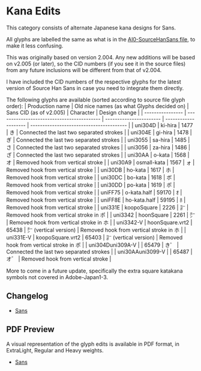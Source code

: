 # Kana Edits

This category consists of alternate Japanese kana designs for Sans.

All glyphs are labelled the same as what is in the [AI0-SourceHanSans file](https://github.com/adobe-fonts/source-han-sans/blob/release/Resources/AI0-SourceHanSans), to make it less confusing.

This was originally based on version 2.004. Any new additions will be based on v2.005 (or later), so the CID numbers (if you see it in the source files) from any future inclusions will be different from that of v2.004.

I have included the CID numbers of the respective glyphs for the latest version of Source Han Sans in case you need to integrate them directly.

The following glyphs are available (sorted according to source file glyph order):
| Production name  | Old nice names (as what Glyphs decided on) | Sans CID (as of v2.005) | Character            | Design change                            |
| ---------------- | ------------------------------------------ | ----------------------- | -------------------- | ---------------------------------------- |
| uni304D          | ki-hira                                    | 1477                    | き                    | Connected the last two separated strokes |
| uni304E          | gi-hira                                    | 1478                    | ぎ                    | Connected the last two separated strokes |
| uni3055          | sa-hira                                    | 1485                    | さ                    | Connected the last two separated strokes |
| uni3056          | za-hira                                    | 1486                    | ざ                    | Connected the last two separated strokes |
| uni30AA          | o-kata                                     | 1568                    | オ                    | Removed hook from vertical stroke        |
| uni30A9          | osmall-kata                                | 1567                    | ォ                    | Removed hook from vertical stroke        |
| uni30DB          | ho-kata                                    | 1617                    | ホ                    | Removed hook from vertical stroke        |
| uni30DC          | bo-kata                                    | 1618                    | ボ                    | Removed hook from vertical stroke        |
| uni30DD          | po-kata                                    | 1619                    | ポ                    | Removed hook from vertical stroke        |
| uniFF75          | o-kata.half                                | 59170                   | ｵ                    | Removed hook from vertical stroke        |
| uniFF8E          | ho-kata.half                               | 59195                   | ﾎ                    | Removed hook from vertical stroke        |
| uni331E          | koopoSquare                                | 2226                    | ㌞                    | Removed hook from vertical stroke in ポ   |
| uni3342          | hoonSquare                                 | 2261                    | ㍂                    | Removed hook from vertical stroke in ホ   |
| uni3342-V        | hoonSquare.vrt2                            | 65438                   | ㍂ (vertical version) | Removed hook from vertical stroke in ホ   |
| uni331E-V        | koopoSquare.vrt2                           | 65403                   | ㌞ (vertical version) | Removed hook from vertical stroke in ポ   |
| uni304Duni309A-V |                                            | 65479                   | き゜                   | Connected the last two separated strokes |
| uni30AAuni3099-V |                                            | 65487                   | オ゛                   | Removed hook from vertical stroke        |

More to come in a future update, specifically the extra square katakana symbols not covered in Adobe-Japan1-3.

## Changelog

- [Sans](changelog-kana-sans.md)

## PDF Preview

A visual representation of the glyph edits is available in PDF format, in ExtraLight, Regular and Heavy weights.

- [Sans](Sans/Preview/)